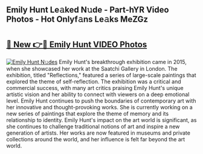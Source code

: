 ## Emily Hunt Le𝚊ked N𝚞de - Part-hYR Video Photos - Hot Onlyf𝚊ns Le𝚊ks MeZGz

# <h2><a href="http://ab70503.deff.icu/?id=Emily+Hunt">🔗 New 👉🔴 Emily Hunt VIDEO Photos</a></h2>

[![Emily Hunt N𝚞des](https://i.imgur.com/rIISA9y.gif)](http://ab70503.deff.icu/?id=Emily+Hunt)
Emily Hunt's breakthrough exhibition came in 2015, when she showcased her work at the Saatchi Gallery in London. The exhibition, titled "Reflections," featured a series of large-scale paintings that explored the theme of self-reflection. The exhibition was a critical and commercial success, with many art critics praising Emily Hunt's unique artistic vision and her ability to connect with viewers on a deep emotional level. Emily Hunt continues to push the boundaries of contemporary art with her innovative and thought-provoking works. She is currently working on a new series of paintings that explore the theme of memory and its relationship to identity. Emily Hunt's impact on the art world is significant, as she continues to challenge traditional notions of art and inspire a new generation of artists. Her works are now featured in museums and private collections around the world, and her influence is felt far beyond the art world.
